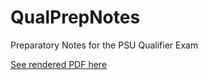 # QualPrepNotes
Preparatory Notes for the PSU Qualifier Exam

[See rendered PDF here](https://latexonline.cc/compile?git=https%3A%2F%2Fgithub.com%2FJWKennington%2FQualPrepNotes&target=qual-prep-notes.tex&command=pdflatex&trackId=1588194581518)
